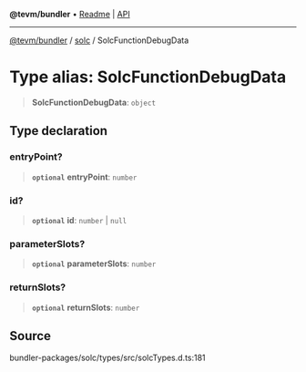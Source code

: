**@tevm/bundler** • [Readme](../../README.md) \| [API](../../modules.md)

***

[@tevm/bundler](../../README.md) / [solc](../README.md) / SolcFunctionDebugData

# Type alias: SolcFunctionDebugData

> **SolcFunctionDebugData**: `object`

## Type declaration

### entryPoint?

> **`optional`** **entryPoint**: `number`

### id?

> **`optional`** **id**: `number` \| `null`

### parameterSlots?

> **`optional`** **parameterSlots**: `number`

### returnSlots?

> **`optional`** **returnSlots**: `number`

## Source

bundler-packages/solc/types/src/solcTypes.d.ts:181

